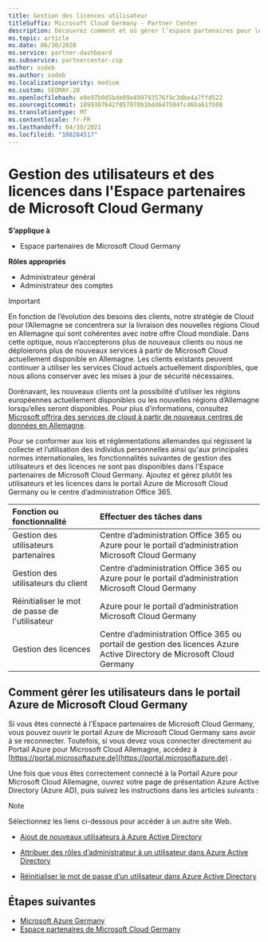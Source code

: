 ```yaml
---
title: Gestion des licences utilisateur
titleSuffix: Microsoft Cloud Germany - Partner Center
description: Découvrez comment et où gérer l’espace partenaires pour les partenaires, les clients et les licences de Microsoft Cloud Allemagne, ainsi que les réinitialisations de mot de passe.
ms.topic: article
ms.date: 06/30/2020
ms.service: partner-dashboard
ms.subservice: partnercenter-csp
author: sodeb
ms.author: sodeb
ms.localizationpriority: medium
ms.custom: SEOMAY.20
ms.openlocfilehash: e0e97b0d5bde09e499793576f9c3dbe4a7ffd522
ms.sourcegitcommit: 1899307642f057070b1bdd647594fc46ba61fb08
ms.translationtype: MT
ms.contentlocale: fr-FR
ms.lasthandoff: 04/30/2021
ms.locfileid: "108284517"
---
```

# <a name="user-and-license-management-in-partner-center-for-microsoft-cloud-germany"></a>Gestion des utilisateurs et des licences dans l'Espace partenaires de Microsoft Cloud Germany

**S’applique à**

- Espace partenaires de Microsoft Cloud Germany

**Rôles appropriés**

- Administrateur général
- Administrateur des comptes

> [!IMPORTANT]
> En fonction de l’évolution des besoins des clients, notre stratégie de Cloud pour l’Allemagne se concentrera sur la livraison des nouvelles régions Cloud en Allemagne qui sont cohérentes avec notre offre Cloud mondiale. Dans cette optique, nous n’accepterons plus de nouveaux clients ou nous ne déploierons plus de nouveaux services à partir de Microsoft Cloud actuellement disponible en Allemagne. Les clients existants peuvent continuer à utiliser les services Cloud actuels actuellement disponibles, que nous allons conserver avec les mises à jour de sécurité nécessaires.
>  
> Dorénavant, les nouveaux clients ont la possibilité d’utiliser les régions européennes actuellement disponibles ou les nouvelles régions d’Allemagne lorsqu’elles seront disponibles. Pour plus d’informations, consultez [Microsoft offrira des services de cloud à partir de nouveaux centres de données en Allemagne](https://news.microsoft.com/europe/2018/08/31/microsoft-to-deliver-cloud-services-from-new-datacentres-in-germany-in-2019-to-meet-evolving-customer-needs/).

Pour se conformer aux lois et réglementations allemandes qui régissent la collecte et l’utilisation des individus personnelles ainsi qu'aux principales normes internationales, les fonctionnalités suivantes de gestion des utilisateurs et des licences ne sont pas disponibles dans l'Espace partenaires de Microsoft Cloud Germany. Ajoutez et gérez plutôt les utilisateurs et les licences dans le portail Azure de Microsoft Cloud Germany ou le centre d’administration Office 365.

Fonction ou fonctionnalité | Effectuer des tâches dans
:--- | :---
Gestion des utilisateurs partenaires | Centre d’administration Office 365 ou Azure pour le portail d’administration Microsoft Cloud Germany
Gestion des utilisateurs du client | Centre d’administration Office 365 ou Azure pour le portail d’administration Microsoft Cloud Germany
Réinitialiser le mot de passe de l'utilisateur | Azure pour le portail d’administration Microsoft Cloud Germany
Gestion des licences | Centre d’administration Office 365 ou portail de gestion des licences Azure Active Directory de Microsoft Cloud Germany

## <a name="how-to-manage-users-in-the-azure-portal-for-microsoft-cloud-germany"></a>Comment gérer les utilisateurs dans le portail Azure de Microsoft Cloud Germany 

Si vous êtes connecté à l'Espace partenaires de Microsoft Cloud Germany, vous pouvez ouvrir le portail Azure de Microsoft Cloud Germany sans avoir à se reconnecter. Toutefois, si vous devez vous connecter directement au Portail Azure pour Microsoft Cloud Allemagne, accédez à [https://portal.microsoftazure.de](https://portal.microsoftazure.de) . 

Une fois que vous êtes correctement connecté à la Portail Azure pour Microsoft Cloud Allemagne, ouvrez votre page de présentation Azure Active Directory (Azure AD), puis suivez les instructions dans les articles suivants :

> [!NOTE]  
> Sélectionnez les liens ci-dessous pour accéder à un autre site Web.

-  [Ajout de nouveaux utilisateurs à Azure Active Directory](/azure/active-directory/active-directory-users-create-azure-portal)

-  [Attribuer des rôles d’administrateur à un utilisateur dans Azure Active Directory](/azure/active-directory/active-directory-users-assign-role-azure-portal)

-  [Réinitialiser le mot de passe d’un utilisateur dans Azure Active Directory](/azure/active-directory/active-directory-users-reset-password-azure-portal)

## <a name="next-steps"></a>Étapes suivantes

-  [Microsoft Azure Germany](https://azure.microsoft.com/global-infrastructure/germany/)
-  [Espace partenaires de Microsoft Cloud Germany](partner-center-for-microsoft-cloud-germany.md)